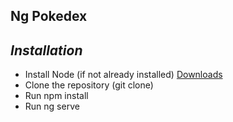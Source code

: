**Ng Pokedex**
------
*Installation*
------
- Install Node (if not already installed) [Downloads](https://nodejs.org/en/download/)
- Clone the repository (git clone)
- Run npm install
- Run ng serve

